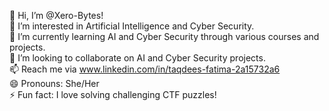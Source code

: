 👋 Hi, I’m @Xero-Bytes!  <br>
👀 I’m interested in Artificial Intelligence and Cyber Security.  <br>
🌱 I’m currently learning AI and Cyber Security through various courses and projects.  <br>
💞️ I’m looking to collaborate on AI and Cyber Security projects. <br> 
📫 Reach me via www.linkedin.com/in/taqdees-fatima-2a15732a6 <br>
😄 Pronouns: She/Her  <br>
⚡ Fun fact: I love solving challenging CTF puzzles! <br>

<!---
Xero-Bytes/Xero-Bytes is a ✨ special ✨ repository because its `README.md` (this file) appears on your GitHub profile.
You can click the Preview link to take a look at your changes.
--->
